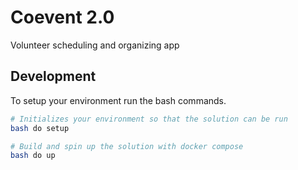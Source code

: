 # Coevent 2.0

Volunteer scheduling and organizing app

## Development

To setup your environment run the bash commands.

```bash
# Initializes your environment so that the solution can be run
bash do setup

# Build and spin up the solution with docker compose
bash do up
```
